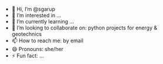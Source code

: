 - 👋 Hi, I’m @sgarup
- 👀 I’m interested in ...
- 🌱 I’m currently learning ...
- 💞️ I’m looking to collaborate on: python projects for energy & geotechnics
- 📫 How to reach me: by email
- 😄 Pronouns: she/her
- ⚡ Fun fact: ...

<!---
sgarup/sgarup is a ✨ special ✨ repository because its `README.md` (this file) appears on your GitHub profile.
You can click the Preview link to take a look at your changes.
--->
